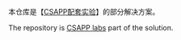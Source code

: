 本仓库是【[CSAPP配套实验](http://csapp.cs.cmu.edu/3e/labs.html)】的部分解决方案。

The repository is [CSAPP labs](http://csapp.cs.cmu.edu/3e/labs.html) part of the solution.